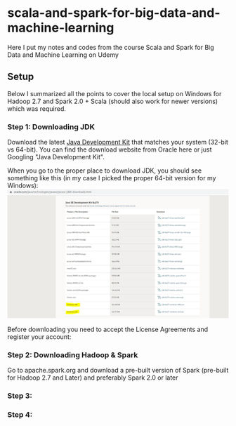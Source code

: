 # scala-and-spark-for-big-data-and-machine-learning
Here I put my notes and codes from the course Scala and Spark for Big Data and Machine Learning on Udemy


## Setup
Below I summarized all the points to cover the local setup on Windows for Hadoop 2.7 and Spark 2.0 + Scala (should also work for newer versions) which was required.

### Step 1: Downloading JDK

Download the latest [Java Development Kit](https://www.oracle.com/java/technologies/javase/javase-jdk8-downloads.html) that matches your system (32-bit vs 64-bit). You can find the download website from Oracle here or just Googling "Java Development Kit".

When you go to the proper place to download JDK, you should see something like this (in my case I picked the proper 64-bit version for my Windows):
![Test Image 1](img/jdk_img.JPG)

Before downloading you need to accept the License Agreements and register your account:

### Step 2: Downloading Hadoop & Spark

Go to apache.spark.org and download a pre-built version of Spark (pre-built for Hadoop 2.7 and Later) and preferably Spark 2.0 or later

### Step 3:

### Step 4:
